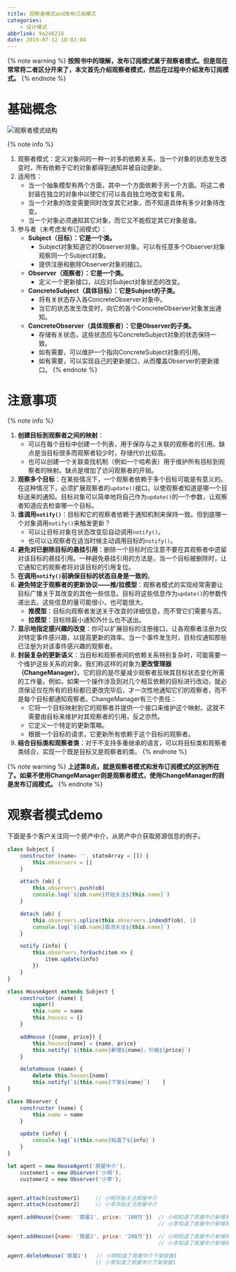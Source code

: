 ```yaml
---
title: 观察者模式and发布订阅模式
categories:
    - 设计模式
abbrlink: 9a246216
date: 2019-07-12 18:03:04
---
```


{% note warning %}
**按照书中的理解，发布订阅模式属于观察者模式。但是现在常常将二者区分开来了，本文首先介绍观察者模式，然后在过程中介绍发布订阅模式。**
{% endnote %}

# 基础概念

![观察者模式结构](https://blog-images-1258719270.cos.ap-shanghai.myqcloud.com/%E8%AE%BE%E8%AE%A1%E6%A8%A1%E5%BC%8F/%E8%A7%82%E5%AF%9F%E8%80%85%E6%A8%A1%E5%BC%8F/%E8%A7%82%E5%AF%9F%E8%80%85%E6%A8%A1%E5%BC%8F%E7%BB%93%E6%9E%84.png)

{% note info %}
1. 观察者模式：定义对象间的一种一对多的依赖关系，当一个对象的状态发生改变时，所有依赖于它的对象都得到通知并被自动更新。
2. 适用性：
    - 当一个抽象模型有两个方面，其中一个方面依赖于另一个方面。将这二者封装在独立的对象中以使它们可以各自独立地改变和复用。
    - 当一个对象的改变需要同时改变其它对象，而不知道具体有多少对象待改变。
    - 当一个对象必须通知其它对象，而它又不能假定其它对象是谁。
3. 参与者（未考虑发布订阅模式）：
    - **Subject（目标）：它是一个类。**
        - Subject对象知道它的Observer对象。可以有任意多个Observer对象观察同一个Subject对象。
        - 提供注册和删除Observer对象的接口。
    - **Observer（观察者）：它是一个类。**
        - 定义一个更新接口，以应对Subject对象状态的改变。
    - **ConcreteSubject（具体目标）：它是Subject的子类。**
        - 将有关状态存入各ConcreteObserver对象中。
        - 当它的状态发生改变时，向它的各个ConcreteObserver对象发出通知。
    - **ConcreteObserver（具体观察者）：它是Observer的子类。**
        - 存储有关状态，这些状态应与ConcreteSubject对象的状态保持一致。
        - 如有需要，可以维护一个指向ConcreteSubject对象的引用。
        - 如有需要，可以实现自己的更新接口，从而覆盖Observer的更新接口。
{% endnote %}

# 注意事项

{% note info %}
1. **创建目标到观察者之间的映射**：
    - 可以在每个目标中创建一个列表，用于保存与之关联的观察者的引用。缺点是当目标很多而观察者较少时，存储代价比较高。
    - 也可以创建一个关联查找机制（例如一个哈希表）用于维护所有目标到观察者的映射。缺点是增加了访问观察者的开销。
2. **观察多个目标**：在某些情况下，一个观察者依赖于多个目标可能是有意义的。在这种情况下，必须扩展观察者的`update()`接口，以使观察者知道是哪一个目标送来的通知。目标对象可以简单地将自己作为`update()`的一个参数，让观察者知道应去检查哪一个目标。
3. **谁调用`notify()`**：目标和它的观察者依赖于通知机制来保持一致。但到底哪一个对象调用`notify()`来触发更新？
    - 可以让目标对象在状态改变后自动调用`notify()`。
    - 也可以让观察者在适当时候主动调用目标的`notify()`。
4. **避免对已删除目标的悬挂引用**：删除一个目标时应注意不要在其观察者中遗留对该目标的悬挂引用。一种避免悬挂引用的方法是，当一个目标被删除时，让它通知它的观察者将对该目标的引用复位。
5. **在调用`notify()`前确保目标的状态自身是一致的**。
6. **避免特定于观察者的更新协议——推/拉模型**：观察者模式的实现经常需要让目标广播关于其改变的其他一些信息。目标将这些信息作为`update()`的参数传递出去。这些信息的量可能很小，也可能很大。
    - **推模型**：目标向观察者发送关于改变的详细信息，而不管它们需要与否。
    - **拉模型**：目标除最小通知外什么也不送出。
7. **显示地指定感兴趣的改变**：你可以扩展目标的注册接口，让各观察者注册为仅对特定事件感兴趣，以提高更新的效率。当一个事件发生时，目标仅通知那些已注册为对该事件感兴趣的观察者。
8. **封装复杂的更新语义**：当目标和观察者间的依赖关系特别复杂时，可能需要一个维护这些关系的对象。我们称这样的对象为**更改管理器（ChangeManager）**。它的目的是尽量减少观察者反映其目标状态变化所需的工作量。例如，如果一个操作涉及到对几个相互依赖的目标进行改动，就必须保证仅在所有的目标都已更改完毕后，才一次性地通知它们的观察者，而不是每个目标都通知观察者。ChangeManager有三个责任：
    - 它将一个目标映射到它的观察者并提供一个接口来维护这个映射。这就不需要由目标来维护对其观察者的引用，反之亦然。
    - 它定义一个特定的更新策略。
    - 根据一个目标的请求，它更新所有依赖于这个目标的观察者。
9. **结合目标类和观察者类**：对于不支持多重继承的语言，可以将目标类和观察者类结合，实现一个既是目标又是观察者的类。
{% endnote %}

{% note warning %}
**上述第8点，就是观察者模式和发布订阅模式的区别所在了。如果不使用ChangeManager则是观察者模式，使用ChangeManager的则是发布订阅模式。**
{% endnote %}

# 观察者模式demo

下面是多个客户关注同一个房产中介，从房产中介获取房源信息的例子。

```js
class Subject {
    constructor (name= '', stateArray = []) {
        this.observers = []
    }

    attach (ob) {
        this.observers.push(ob)
        console.log(`${ob.name}开始关注${this.name}`)
    }

    detach (ob) {
        this.observers.splice(this.observers.indexOf(ob), 1)
        console.log(`${ob.name}取消关注${this.name}`)
    }

    notify (info) {
        this.observers.forEach(item => {
            item.update(info)
        })
    }
}

class HouseAgent extends Subject {
    constructor (name) {
        super()
        this.name = name
        this.houses = {}
    }

    addHouse ({name, price}) {
        this.houses[name] = {name, price}
        this.notify(`${this.name}新增${name}，价格${price}`)
    }

    deleteHouse (name) {
        delete this.houses[name]
        this.notify(`${this.name}下架${name}`)    }
}

class Observer {
    constructor (name) {
        this.name = name
    }

    update (info) {
        console.log(`${this.name}知道了${info}`)
    }
}

let agent = new HouseAgent('房屋中介'),
    customer1 = new Observer('小明'),
    customer2 = new Observer('小李');


agent.attach(customer1)     // 小明开始关注房屋中介
agent.attach(customer2)     // 小李开始关注房屋中介

agent.addHouse({name: '房屋1', price: '100万'})  // 小明知道了房屋中介新增房屋1，价格100万
                                                // 小李知道了房屋中介新增房屋1，价格100万

agent.addHouse({name: '房屋2', price: '200万'})  // 小明知道了房屋中介新增房屋2，价格200万
                                                // 小李知道了房屋中介新增房屋2，价格200万

agent.deleteHouse('房屋1')   // 小明知道了房屋中介下架房屋1
                            // 小李知道了房屋中介下架房屋1
```
